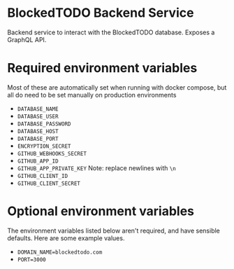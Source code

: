 # BlockedTODO Backend Service
Backend service to interact with the BlockedTODO database.
Exposes a GraphQL API.

# Required environment variables
Most of these are automatically set when running with docker compose, but all do need to be set manually on production environments

* `DATABASE_NAME`
* `DATABASE_USER`
* `DATABASE_PASSWORD`
* `DATABASE_HOST`
* `DATABASE_PORT`
* `ENCRYPTION_SECRET`
* `GITHUB_WEBHOOKS_SECRET`
* `GITHUB_APP_ID`
* `GITHUB_APP_PRIVATE_KEY` Note: replace newlines with `\n`
* `GITHUB_CLIENT_ID`
* `GITHUB_CLIENT_SECRET`

# Optional environment variables
The environment variables listed below aren't required, and have sensible defaults. Here are some example values.

* `DOMAIN_NAME=blockedtodo.com`
* `PORT=3000`
